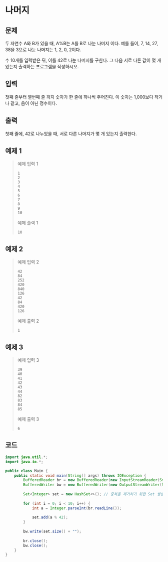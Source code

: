 # 나머지

## 문제
두 자연수 A와 B가 있을 때, A%B는 A를 B로 나눈 나머지 이다. 예를 들어, 7, 14, 27, 38을 3으로 나눈 나머지는 1, 2, 0, 2이다. 

수 10개를 입력받은 뒤, 이를 42로 나눈 나머지를 구한다. 그 다음 서로 다른 값이 몇 개 있는지 출력하는 프로그램을 작성하시오.

## 입력
첫째 줄부터 열번째 줄 까지 숫자가 한 줄에 하나씩 주어진다. 이 숫자는 1,000보다 작거나 같고, 음이 아닌 정수이다.

## 출력
첫째 줄에, 42로 나누었을 때, 서로 다른 나머지가 몇 개 있는지 출력한다.

## 예제 1

> 예제 입력 1
> ```
> 1
> 2
> 3
> 4
> 5
> 6
> 7
> 8
> 9
> 10
> ```
> 예제 출력 1
> ```
> 10
> ```

## 예제 2

> 예제 입력 2
> ```
> 42
> 84
> 252
> 420
> 840
> 126
> 42
> 84
> 420
> 126
> ```
> 예제 출력 2
> ```
> 1
> ```

## 예제 3

> 예제 입력 3
> ```
> 39
> 40
> 41
> 42
> 43
> 44
> 82
> 83
> 84
> 85
> ```
> 예제 출력 3
> ```
> 6
> ```

## 코드
```java
import java.util.*;
import java.io.*;

public class Main {
    public static void main(String[] args) throws IOException {
	    BufferedReader br = new BufferedReader(new InputStreamReader(System.in));
	    BufferedWriter bw = new BufferedWriter(new OutputStreamWriter(System.out));
        
        Set<Integer> set = new HashSet<>(); // 중복을 제거하기 위한 Set 생성
        
        for (int i = 0; i < 10; i++) {
            int a = Integer.parseInt(br.readLine());
            
            set.add(a % 42);
        }
        
        bw.write(set.size() + "");
        
        br.close();
        bw.close();
    }
}

```
